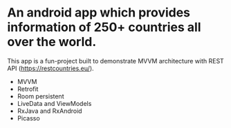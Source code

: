 
<h1>An android app which provides information of 250+ countries all over the world.</h1>

This app is a fun-project built to demonstrate MVVM architecture with REST API (https://restcountries.eu/).

<ul>
  <li>MVVM</li>
  <li>Retrofit</li>
  <li>Room persistent</li>
  <li>LiveData and ViewModels</li>
  <li>RxJava and RxAndroid</li>
  <li>Picasso</li>
  
</ul>  

